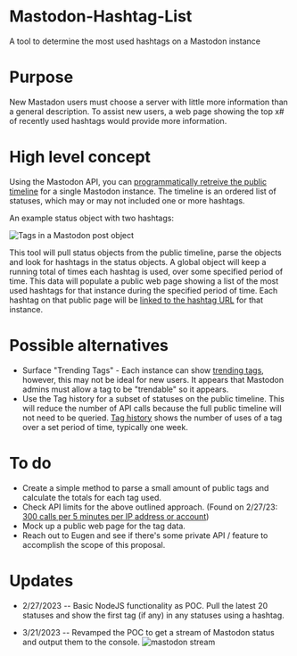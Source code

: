 # Mastodon-Hashtag-List
A tool to determine the most used hashtags on a Mastodon instance

# Purpose
New Mastadon users must choose a server with little more information than a general description. To assist new users, a web page showing the top x# of recently used hashtags would provide more information. 

# High level concept
Using the Mastodon API, you can [programmatically retreive the public timeline](https://docs.joinmastodon.org/client/public/#timelines) for a single Mastodon instance. The timeline is an ordered list of statuses, which may or may not included one or more hashtags. 

An example status object with two hashtags:

![Tags in a Mastodon post object](https://user-images.githubusercontent.com/16373212/221699271-0ab5f6d6-0489-41f6-9aff-5f1d567655a1.jpg)

This tool will pull status objects from the public timeline, parse the objects and look for hashtags in the status objects. A global object will keep a running total of times each hashtag is used, over some specified period of time. This data will populate a public web page showing a list of the most used hashtags for that instance during the specified period of time. Each hashtag on that public page will be [linked to the hashtag URL](https://docs.joinmastodon.org/methods/tags/#get) for that instance.

# Possible alternatives

- Surface "Trending Tags" - Each instance can show [trending tags](https://docs.joinmastodon.org/entities/Tag/#trendable), however, this may not be ideal for new users. It appears that Mastodon admins must allow a tag to be "trendable" so it appears.
- Use the Tag history for a subset of statuses on the public timeline. This will reduce the number of API calls because the full public timeline will not need to be queried. [Tag history](https://docs.joinmastodon.org/entities/Tag/#history) shows the number of uses of a tag over a set period of time, typically one week.

# To do
- Create a simple method to parse a small amount of public tags and calculate the totals for each tag used. 
- Check API limits for the above outlined approach. (Found on 2/27/23: [300 calls per 5 minutes per IP address or account](https://docs.joinmastodon.org/api/rate-limits/#per-ip))
- Mock up a public web page for the tag data.
- Reach out to Eugen and see if there's some private API / feature to accomplish the scope of this proposal.

# Updates
- 2/27/2023 -- Basic NodeJS functionality as POC. Pull the latest 20 statuses and show the first tag (if any) in any statuses using a hashtag. 

- 3/21/2023 -- Revamped the POC to get a stream of Mastodon status and output them to the console. 
![mastodon stream](https://user-images.githubusercontent.com/16373212/226764666-b934175a-d626-4e17-a04f-60a8989b0fea.png)
